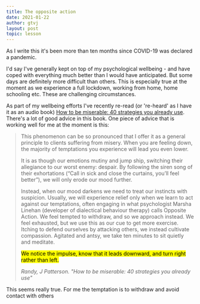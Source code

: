 ```yaml
---
title: The opposite action
date: 2021-01-22
author: gtvj
layout: post
topic: lesson
---
```

As I write this it's been more than ten months since COVID-19 was declared a pandemic. 

I'd say I've generally kept on top of my psychological wellbeing - and have coped with everything much better than I would have anticipated. But some days are definitely more difficult than others. This is especially true at the moment as we experience a full lockdown, working from home, home schooling etc. These are challenging circumstances.

As part of my wellbeing efforts I've recently re-read (or 're-heard' as I have it as an audio book) [How to be miserable: 40 strategies you already use](https://www.goodreads.com/en/book/show/25898044-how-to-be-miserable). There's a lot of good advice in this book. One piece of advice that is working well for me at the moment is this:

<blockquote>
<p>This phenomenon can be so pronounced that I offer it as a general principle to clients suffering from misery. When you are feeling down, the majority of temptations you experience will lead you even lower.</p>
<p>It is as though our emotions mutiny and jump ship, switching their allegiance to our worst enemy: despair. By following the siren song of their exhortations (“Call in sick and close the curtains, you’ll feel better”), we will only erode our mood further.</p>
<p>Instead, when our mood darkens we need to treat our instincts with suspicion. Usually, we will experience relief only when we learn to act against our temptations, often engaging in what psychologist Marsha Linehan (developer of dialectical behaviour therapy) calls Opposite Action. We feel tempted to withdraw, and so we approach instead. We feel exhausted, but we use this as our cue to get more exercise. Itching to defend ourselves by attacking others, we instead cultivate compassion. Agitated and antsy, we take ten minutes to sit quietly and meditate.</p>
<p><mark>We notice the impulse, know that it leads downward, and turn right rather than left.</mark></p>
<cite>Randy, J Patterson. "How to be miserable: 40 strategies you already use"</cite>
</blockquote>

This seems really true. For me the temptation is to withdraw and avoid contact with others